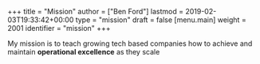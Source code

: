 +++
title = "Mission"
author = ["Ben Ford"]
lastmod = 2019-02-03T19:33:42+00:00
type = "mission"
draft = false
[menu.main]
  weight = 2001
  identifier = "mission"
+++

My mission is to teach growing tech based companies how to achieve and maintain
**operational excellence** as they scale
